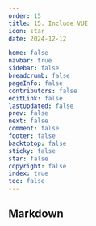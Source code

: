 ```yaml
---
order: 15
title: 15. Include VUE
icon: star
date: 2024-12-12

home: false
navbar: true
sidebar: false
breadcrumb: false
pageInfo: false
contributors: false
editLink: false
lastUpdated: false
prev: false
next: false
comment: false
footer: false
backtotop: false
sticky: false
star: false
copyright: false
index: true
toc: false
---
```


## Markdown

<script setup>
import MyComponent from "@source/demo/feature/015.vue";
</script>

<MyComponent />
